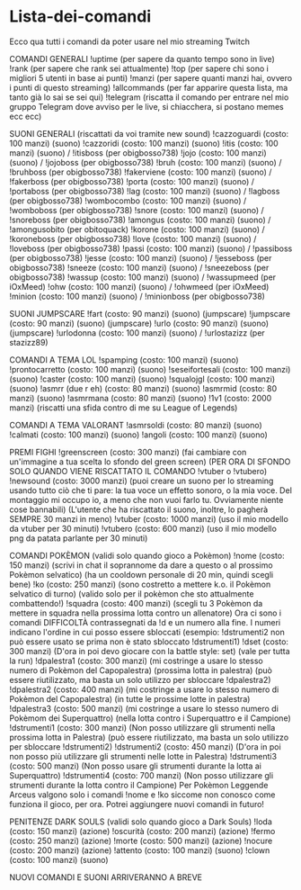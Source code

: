 # Lista-dei-comandi
Ecco qua tutti i comandi da poter usare nel mio streaming Twitch

COMANDI GENERALI
!uptime (per sapere da quanto tempo sono in live)
!rank (per sapere che rank sei attualmente)
!top (per sapere chi sono i migliori 5 utenti in base ai punti)
!manzi (per sapere quanti manzi hai, ovvero i punti di questo streaming)
!allcommands (per far apparire questa lista, ma tanto già lo sai se sei qui)
!telegram (riscatta il comando per entrare nel mio gruppo Telegram dove avviso per le live, si chiacchera, si postano memes ecc ecc)

SUONI GENERALI (riscattati da voi tramite new sound)
!cazzoguardi (costo: 100 manzi) (suono)
!cazzoridi (costo: 100 manzi) (suono)
!itis (costo: 100 manzi) (suono) / !itisboss (per obigbosso738)
!jojo (costo: 100 manzi) (suono) / !jojoboss (per obigbosso738)
!bruh (costo: 100 manzi) (suono) / !bruhboss (per obigbosso738)
!fakerviene (costo: 100 manzi) (suono) / !fakerboss (per obigbosso738)
!porta (costo: 100 manzi) (suono) / !portaboss (per obigbosso738)
!lag (costo: 100 manzi) (suono) / !lagboss (per obigbosso738)
!wombocombo (costo: 100 manzi) (suono) / !womboboss (per obigbosso738)
!snore (costo: 100 manzi) (suono) / !snoreboss (per obigbosso738)
!amongus (costo: 100 manzi) (suono) / !amongusobito (per obitoquack)
!korone (costo: 100 manzi) (suono) / !koroneboss (per obigbosso738)
!love (costo: 100 manzi) (suono) / !loveboss (per obigbosso738)
!passi (costo: 100 manzi) (suono) / !passiboss (per obigbosso738)
!jesse (costo: 100 manzi) (suono) / !jesseboss (per obigbosso738)
!sneeze (costo: 100 manzi) (suono) / !sneezeboss (per obigbosso738)
!wassup (costo: 100 manzi) (suono) / !wassupmeed (per iOxMeed)
!ohw (costo: 100 manzi) (suono) / !ohwmeed (per iOxMeed)
!minion (costo: 100 manzi) (suono) / !minionboss (per obigbosso738)

SUONI JUMPSCARE
!fart (costo: 90 manzi) (suono) (jumpscare)
!jumpscare (costo: 90 manzi) (suono) (jumpscare)
!urlo (costo: 90 manzi) (suono) (jumpscare)
!urlodonna (costo: 100 manzi) (suono) / !urlostazizz (per stazizz89)

COMANDI A TEMA LOL
!spamping (costo: 100 manzi) (suono)
!prontocarretto (costo: 100 manzi) (suono)
!seseifortesali (costo: 100 manzi) (suono)
!caster (costo: 100 manzi) (suono)
!squalojgl (costo: 100 manzi) (suono)
!asmrr (due r eh) (costo: 80 manzi) (suono)
!asmrmid (costo: 80 manzi) (suono)
!asmrmana (costo: 80 manzi) (suono)
!1v1 (costo: 2000 manzi) (riscatti una sfida contro di me su League of Legends)

COMANDI A TEMA VALORANT
!asmrsoldi (costo: 80 manzi) (suono)
!calmati (costo: 100 manzi) (suono)
!angoli (costo: 100 manzi) (suono)

PREMI FIGHI
!greenscreen (costo: 300 manzi) (fai cambiare con un'immagine a tua scelta lo sfondo del green screen) (PER ORA DI SFONDO SOLO QUANDO VIENE RISCATTATO IL COMANDO !vtuber o !vtubero)
!newsound (costo: 3000 manzi) (puoi creare un suono per lo streaming usando tutto ciò che ti pare: la tua voce un effetto sonoro, o la mia voce. Del montaggio mi occupo io, a meno che non vuoi farlo tu. Ovviamente niente cose bannabili) (L'utente che ha riscattato il suono, inoltre, lo pagherà SEMPRE 30 manzi in meno)
!vtuber (costo: 1000 manzi) (uso il mio modello da vtuber per 30 minuti)
!vtubero (costo: 600 manzi) (uso il mio modello png da patata parlante per 30 minuti)

COMANDI POKÈMON (validi solo quando gioco a Pokèmon)
!nome (costo: 150 manzi) (scrivi in chat il soprannome da dare a questo o al prossimo Pokèmon       selvatico) (ha un cooldown personale di 20 min, quindi scegli bene)
!ko (costo: 250 manzi) (sono costretto a mettere k.o. il Pokèmon selvatico di turno) (valido solo per il pokèmon che sto attualmente combattendo!)
!squadra (costo: 400 manzi) (scegli tu 3 Pokèmon da mettere in squadra nella prossima lotta contro un allenatore)
Ora ci sono i comandi DIFFICOLTÀ contrassegnati da !d e un numero alla fine. I numeri indicano l'ordine in cui posso essere sbloccati (esempio: !dstrumenti2 non può essere usato se prima non è stato sbloccato !dstrumenti1)
!dset (costo: 300 manzi) (D'ora in poi devo giocare con la battle style: set) (vale per tutta la run)
!dpalestra1 (costo: 300 manzi) (mi costringe a usare lo stesso numero di Pokèmon del Capopalestra) (prossima lotta in palestra) (può essere riutilizzato, ma basta un solo utilizzo per sbloccare !dpalestra2)
!dpalestra2 (costo: 400 manzi) (mi costringe a usare lo stesso numero di Pokèmon del Capopalestra) (in tutte le prossime lotte in palestra)
!dpalestra3 (costo: 500 manzi) (mi costringe a usare lo stesso numero di Pokèmom dei Superquattro) (nella lotta contro i Superquattro e il Campione)
!dstrumenti1 (costo: 300 manzi) (Non posso utilizzare gli strumenti nella prossima lotta in Palestra) (può essere riutilizzato, ma basta un solo utilizzo per sbloccare !dstrumenti2)
!dstrumenti2 (costo: 450 manzi) (D'ora in poi non posso più utilizzare gli strumenti nelle lotte in Palestra)
!dstrumenti3 (costo: 500 manzi) (Non posso usare gli strumenti durante la lotta ai Superquattro)
!dstrumenti4 (costo: 700 manzi) (Non posso utilizzare gli strumenti durante la lotta contro il Campione)
Per Pokèmon Leggende Arceus valgono solo i comandi !nome e !ko siccome non conosco come funziona il gioco, per ora. Potrei aggiungere nuovi comandi in futuro!

PENITENZE DARK SOULS (validi solo quando gioco a Dark Souls)
!loda (costo: 150 manzi) (azione)
!oscurità (costo: 200 manzi) (azione)
!fermo (costo: 250 manzi) (azione)
!morte (costo: 500 manzi) (azione)
!nocure (costo: 200 manzi) (azione)
!attento (costo: 100 manzi) (suono)
!clown (costo: 100 manzi) (suono)

NUOVI COMANDI E SUONI ARRIVERANNO A BREVE
